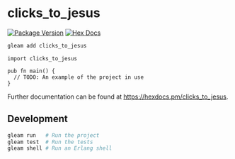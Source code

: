 # clicks_to_jesus

[![Package Version](https://img.shields.io/hexpm/v/clicks_to_jesus)](https://hex.pm/packages/clicks_to_jesus)
[![Hex Docs](https://img.shields.io/badge/hex-docs-ffaff3)](https://hexdocs.pm/clicks_to_jesus/)

```sh
gleam add clicks_to_jesus
```
```gleam
import clicks_to_jesus

pub fn main() {
  // TODO: An example of the project in use
}
```

Further documentation can be found at <https://hexdocs.pm/clicks_to_jesus>.

## Development

```sh
gleam run   # Run the project
gleam test  # Run the tests
gleam shell # Run an Erlang shell
```
